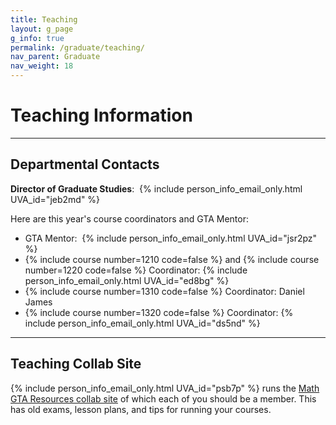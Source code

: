 ```yaml
---
title: Teaching
layout: g_page
g_info: true
permalink: /graduate/teaching/
nav_parent: Graduate
nav_weight: 18
---
```


<h1>Teaching Information</h1>

---

<h2 class="mb-3">Departmental Contacts</h2>

**Director of Graduate Studies**:&nbsp;&nbsp;{% include person_info_email_only.html UVA_id="jeb2md" %}

Here are this year's course coordinators and GTA Mentor:

- GTA Mentor:&nbsp;&nbsp;{% include person_info_email_only.html UVA_id="jsr2pz" %}
- {% include course number=1210 code=false %} and {% include course number=1220 code=false %} Coordinator: {% include person_info_email_only.html UVA_id="ed8bg" %}
- {% include course number=1310 code=false %} Coordinator: Daniel James
- {% include course number=1320 code=false %} Coordinator: {% include person_info_email_only.html UVA_id="ds5nd" %}

---

<h2 class="mb-3">Teaching Collab Site</h2>

{% include person_info_email_only.html UVA_id="psb7p" %} runs the [Math GTA Resources collab site](https://collab.itc.virginia.edu/portal/site/0eecd9ff-1916-4857-8a44-43d946f5aef5) of which each of you should be a member. This has old exams, lesson plans, and tips for running your courses.